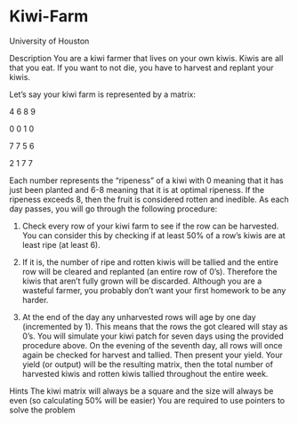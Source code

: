 # Kiwi-Farm
University of Houston

Description
  You are a kiwi farmer that lives on your own kiwis. Kiwis
  are all that you eat. If you want to not die, you have to
  harvest and replant your kiwis.

Let’s say your kiwi farm is represented by a matrix:

4 6 8 9

0 0 1 0

7 7 5 6

2 1 7 7

Each number represents the
“ripeness” of a kiwi with 0 meaning
that it has just been planted and 6-8
meaning that it is at optimal ripeness.
If the ripeness exceeds 8, then the
fruit is considered rotten and inedible.
As each day passes, you will go through the following
procedure:

1. Check every row of your kiwi farm to see if the row can
be harvested. You can consider this by checking if at
least 50% of a row’s kiwis are at least ripe (at least 6).

2. If it is, the number of ripe and rotten kiwis will be
tallied and the entire row will be cleared and replanted
(an entire row of 0’s). Therefore the kiwis that aren’t fully
grown will be discarded. Although you are a wasteful
farmer, you probably don’t want your first homework to
be any harder.

3. At the end of the day any unharvested rows will age
by one day (incremented by 1). This means that the rows
the got cleared will stay as 0’s.
You will simulate your kiwi patch for seven days using
the provided procedure above. On the evening of the
seventh day, all rows will once again be checked for
harvest and tallied. Then present your yield. Your yield
(or output) will be the resulting matrix, then the total
number of harvested kiwis and rotten kiwis tallied
throughout the entire week.

Hints
  The kiwi matrix will always be a square and the size will
always be even (so calculating 50% will be easier)
  You are required to use pointers to solve the problem
